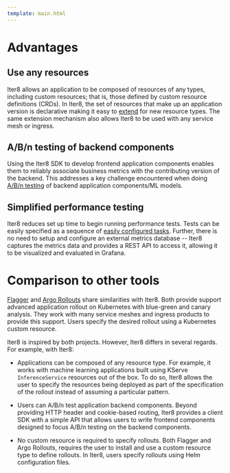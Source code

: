 ```yaml
---
template: main.html
---
```


# Advantages

## Use any resources

Iter8 allows an application to be composed of resources of any types, including custom resources; that is, those defined by custom resource definitions (CRDs). In Iter8, the set of resources that make up an application version is declarative making it easy to [extend](../user-guide/controller/extensions.md) for new resource types. The same extension mechanism also allows Iter8 to be used with any service mesh or ingress.

## A/B/n testing of backend components

Using the Iter8 SDK to develop frontend application components enables them to reliably associate business metrics with the contributing version of the backend. This addresses a key challenge encountered when doing [A/B/n testing](../user-guide/abn/about.md) of backend application components/ML models.

## Simplified performance testing

Iter8 reduces set up time to begin running performance tests. Tests can be easily specified as a sequence of [easily configured tasks](../user-guide/performance/parameters.md). Further, there is no need to setup and configure an external metrics database -- Iter8 captures the metrics data and provides a REST API to access it, allowing it to be visualized and evaluated in Grafana.

# Comparison to other tools 

[Flagger](https://flagger.app/) and [Argo Rollouts](https://argo-rollouts.readthedocs.io/en/stable/) share similarities with Iter8. Both provide support advanced application rollout on Kubernetes with blue-green and canary analysis. They work with many service meshes and ingress products to provide this support. Users specify the desired rollout using a Kubernetes custom resource.

Iter8 is inspired by both projects. However, Iter8 differs in several regards. For example, with Iter8:

- Applications can be composed of any resource type. For example, it works with machine learning applications built using KServe `InferenceService` resources out of the box. To do so, Iter8 allows the user to specify the resources being deployed as part of the specification of the rollout instead of assuming a particular pattern.

- Users can A/B/n test application backend components. Beyond providing HTTP header and cookie-based routing, Iter8 provides a client SDK with a simple API that allows users to write frontend components designed to focus A/B/n testing on the backend components.

- No custom resource is required to specify rollouts. Both Flagger and Argo Rollouts, requires the user to install and use a custom resource type to define rollouts. In Iter8, users specify rollouts using Helm configuration files.